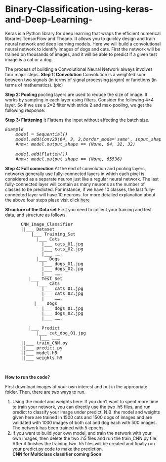 # Binary-Classification-using-keras-and-Deep-Learning-

<p>
Keras is a Python library for deep learning that wraps the efficient numerical libraries TensorFlow and Theano. It allows you to
quickly design and train neural network and deep learning models. Here we will build a convolutional neural network to identify
images of dogs and cats. First the network will be trained on thousands of images, and it will be able to predict if a given test
image is a cat or a dog.
  </p>

The process of building a Convolutional Neural Network always involves four major steps. 
<b>Step 1: 	Convolution</b>
Convolution is a weighted sum between two signals (in terms of signal processing jargon) or functions (in terms of mathematics). 
(pic)

<b>Step 2: 	Pooling </b>
pooling layers are used to reduce the size of image. It works by sampling in each layer using filters. 
Consider the following 4×4 layer. So if we use a 2×2 filter with stride 2 and max-pooling, 
we get the following response:

<b>Step 3: 	Flattening</b>
It Flattens the input without affecting the batch size.
<pre><i>Example
    model = Sequential()
    model.add(Conv2D(64, 3, 3,border_mode='same', input_shape=(3, 32, 32)))
    #now: model.output_shape == (None, 64, 32, 32)

    model.add(Flatten())
    #now: model.output_shape == (None, 65536)
</i></pre>

<b>Step 4: 	Full connection</b>
At the end of convolution and pooling layers, networks generally use fully-connected layers in which each pixel is
considered as a separate neuron just like a regular neural network. The last fully-connected layer will 
contain as many neurons as the number of classes to be predicted. For instance, if we have 10 classes, 
the last fully-connected layer will have 10 neurons.
for more detailed explanation about the above four steps plase visit click <a href = "https://www.analyticsvidhya.com/blog/2016/04/deep-learning-computer-vision-introduction-convolution-neural-networks/">here</a>

 <b>Structure of the Data set</b>
 First you need to collect your training and test data, and structure as follows. 
 
 <pre>
      CNN_Image_Classifier
      ||___ Dataset
          |___ Training_Set
            |___ Cats
              |___ cats_01.jpg
              |___ cats_02.jpg
              |___ ……. 
            |___ Dogs
              |___ dogs_01.jpg
              |___ dogs_02.jpg
              |___ ……. 
         |___ Test_Set
            |___ Cats
              |___ cats_01.jpg
              |___ cats_02.jpg
              |___ ……. 
           |___ Dogs
              |___ dogs_01.jpg
              |___ dogs_02.jpg
              |___ ……. 

         |___ Predict
            |___ cat_dog_01.jpg
             |___ ………
      ||___ train_CNN.py
      ||___ predict.py
      ||___ model.h5
      ||___ weights.h5

 </pre>

<b>How to run the code?</b>
<p>First download images of your own interest and put in the appropriate folder. Then, there are two ways to run.</p>
<ol>
  <li>Using the model and weights here: If you don’t want to spent more time to train your network, you can directly use the two .h5 files, and run predict to classify your image under predict. N.B. the model and weights given here are trained in 1500 cats and 1500 dogs of images and are validated with 1000 images of both cat and dog each with 500 images. The network has been trained with 5 epochs.</li>
  <li>
   If you want to build your own model, and train the network with your own images, then delete the two .h5 files and run the train_CNN.py file.  After it finishes the training two .h5 files will be created and finally run your predict.py code to make the prediction. 
  </li>
  <b>CNN for Multiclass classifier coming Soon </b>
